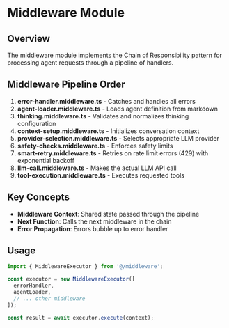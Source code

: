 # Middleware Module

## Overview
The middleware module implements the Chain of Responsibility pattern for processing agent requests through a pipeline of handlers.

## Middleware Pipeline Order

1. **error-handler.middleware.ts** - Catches and handles all errors
2. **agent-loader.middleware.ts** - Loads agent definition from markdown
3. **thinking.middleware.ts** - Validates and normalizes thinking configuration
4. **context-setup.middleware.ts** - Initializes conversation context
5. **provider-selection.middleware.ts** - Selects appropriate LLM provider
6. **safety-checks.middleware.ts** - Enforces safety limits
7. **smart-retry.middleware.ts** - Retries on rate limit errors (429) with exponential backoff
8. **llm-call.middleware.ts** - Makes the actual LLM API call
9. **tool-execution.middleware.ts** - Executes requested tools

## Key Concepts
- **Middleware Context**: Shared state passed through the pipeline
- **Next Function**: Calls the next middleware in the chain
- **Error Propagation**: Errors bubble up to error handler

## Usage
```typescript
import { MiddlewareExecutor } from '@/middleware';

const executor = new MiddlewareExecutor([
  errorHandler,
  agentLoader,
  // ... other middleware
]);

const result = await executor.execute(context);
```